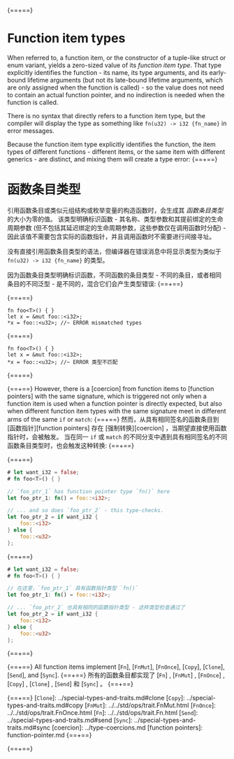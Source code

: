 {==+==}
# Function item types

When referred to, a function item, or the constructor of a tuple-like struct or
enum variant, yields a zero-sized value of its _function item type_. That type
explicitly identifies the function - its name, its type arguments, and its
early-bound lifetime arguments (but not its late-bound lifetime arguments,
which are only assigned when the function is called) - so the value does not
need to contain an actual function pointer, and no indirection is needed when
the function is called.

There is no syntax that directly refers to a function item type, but the
compiler will display the type as something like `fn(u32) -> i32 {fn_name}` in
error messages.

Because the function item type explicitly identifies the function, the item
types of different functions - different items, or the same item with different
generics - are distinct, and mixing them will create a type error:
{==+==}
# 函数条目类型

引用函数条目或类似元组结构或枚举变量的构造函数时，会生成其 _函数条目类型_ 的大小为零的值。
该类型明确标识函数 - 其名称、类型参数和其提前绑定的生命周期参数 (但不包括其延迟绑定的生命周期参数，这些参数仅在调用函数时分配) - 因此该值不需要包含实际的函数指针，并且调用函数时不需要进行间接寻址。

没有直接引用函数条目类型的语法，但编译器在错误消息中将显示类型为类似于 `fn(u32) -> i32 {fn_name}` 的类型。

因为函数条目类型明确标识函数，不同函数的条目类型 - 不同的条目，或者相同条目的不同泛型 - 是不同的，混合它们会产生类型错误:
{==+==}


{==+==}
```rust,compile_fail,E0308
fn foo<T>() { }
let x = &mut foo::<i32>;
*x = foo::<u32>; //~ ERROR mismatched types
```
{==+==}
```rust,compile_fail,E0308
fn foo<T>() { }
let x = &mut foo::<i32>;
*x = foo::<u32>; //~ ERROR 类型不匹配
```
{==+==}


{==+==}
However, there is a [coercion] from function items to [function pointers] with
the same signature, which is triggered not only when a function item is used
when a function pointer is directly expected, but also when different function
item types with the same signature meet in different arms of the same `if` or
`match`:
{==+==}
然而，从具有相同签名的函数条目到 [函数指针][function pointers] 存在 [强制转换][coercion] ，当期望直接使用函数指针时，会被触发。
当在同一 `if` 或 `match` 的不同分支中遇到具有相同签名的不同函数条目类型时，也会触发这种转换:
{==+==}


{==+==}
```rust
# let want_i32 = false;
# fn foo<T>() { }

// `foo_ptr_1` has function pointer type `fn()` here
let foo_ptr_1: fn() = foo::<i32>;

// ... and so does `foo_ptr_2` - this type-checks.
let foo_ptr_2 = if want_i32 {
    foo::<i32>
} else {
    foo::<u32>
};
```
{==+==}
```rust
# let want_i32 = false;
# fn foo<T>() { }

// 在这里，`foo_ptr_1` 具有函数指针类型 `fn()`
let foo_ptr_1: fn() = foo::<i32>;

// ... `foo_ptr_2` 也具有相同的函数指针类型 - 这样类型检查通过了
let foo_ptr_2 = if want_i32 {
    foo::<i32>
} else {
    foo::<u32>
};
```
{==+==}


{==+==}
All function items implement [`Fn`], [`FnMut`], [`FnOnce`], [`Copy`],
[`Clone`], [`Send`], and [`Sync`].
{==+==}
所有的函数条目都实现了 [`Fn`] , [`FnMut`] , [`FnOnce`] , [`Copy`] , [`Clone`] , [`Send`] 和 [`Sync`] 。
{==+==}


{==+==}
[`Clone`]: ../special-types-and-traits.md#clone
[`Copy`]: ../special-types-and-traits.md#copy
[`FnMut`]: ../../std/ops/trait.FnMut.html
[`FnOnce`]: ../../std/ops/trait.FnOnce.html
[`Fn`]: ../../std/ops/trait.Fn.html
[`Send`]: ../special-types-and-traits.md#send
[`Sync`]: ../special-types-and-traits.md#sync
[coercion]: ../type-coercions.md
[function pointers]: function-pointer.md
{==+==}

{==+==}